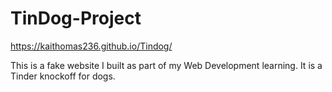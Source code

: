 # TinDog-Project
https://kaithomas236.github.io/Tindog/

This is a fake website I built as part of my Web Development learning. It is a Tinder knockoff for dogs.
